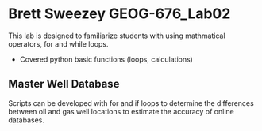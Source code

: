 Brett Sweezey GEOG-676_Lab02
======

This lab is designed to familiarize students with using mathmatical operators, for and while loops.
  * Covered python basic functions (loops, calculations)
  
Master Well Database
------

Scripts can be developed with for and if loops to determine the differences between oil and gas well locations to estimate the accuracy of online databases.

